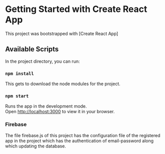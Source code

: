 # Getting Started with Create React App

This project was bootstrapped with [Create React App]

## Available Scripts

In the project directory, you can run:
### `npm install`
 This gets to download the node modules for the project.

### `npm start`

Runs the app in the development mode.\
Open [http://localhost:3000](http://localhost:3000) to view it in your browser.
### Firebase
The file firebase.js of this project has the configuration file of the registered app in the project which has the authentication of email-password along which updating the database.



